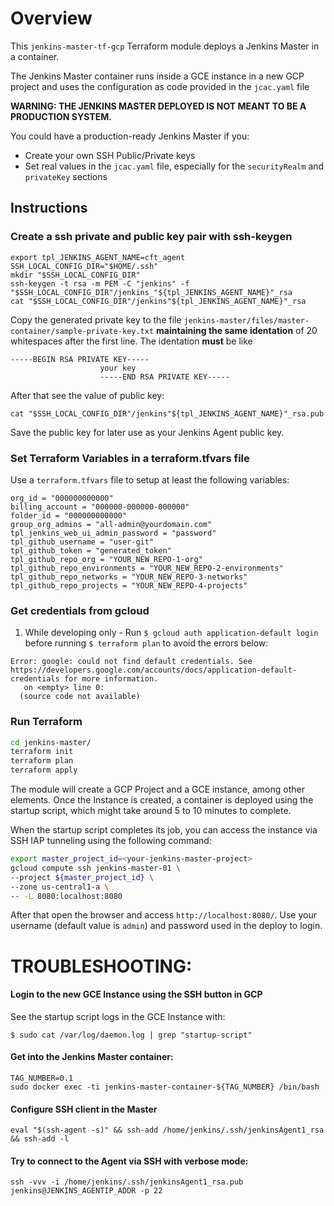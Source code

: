 # Overview
 
This `jenkins-master-tf-gcp` Terraform module deploys a Jenkins Master in a container.

The Jenkins Master container runs inside a GCE instance in a new GCP project and uses the configuration as code provided in the `jcac.yaml` file

**WARNING: THE JENKINS MASTER DEPLOYED IS NOT MEANT TO BE A PRODUCTION SYSTEM.**

You could have a production-ready Jenkins Master if you:
 - Create your own SSH Public/Private keys
 - Set real values in the `jcac.yaml` file, especially for the `securityRealm` and `privateKey` sections

## Instructions

### Create a ssh private and public key pair with ssh-keygen

```
export tpl_JENKINS_AGENT_NAME=cft_agent
SSH_LOCAL_CONFIG_DIR="$HOME/.ssh"
mkdir "$SSH_LOCAL_CONFIG_DIR"
ssh-keygen -t rsa -m PEM -C "jenkins" -f "$SSH_LOCAL_CONFIG_DIR"/jenkins_"${tpl_JENKINS_AGENT_NAME}"_rsa
cat "$SSH_LOCAL_CONFIG_DIR"/jenkins"${tpl_JENKINS_AGENT_NAME}"_rsa
```

Copy the generated private key to the file `jenkins-master/files/master-container/sample-private-key.txt`
**maintaining the same identation** of 20 whitespaces after the first line. The identation **must** be like

```
-----BEGIN RSA PRIVATE KEY-----
                    your key
                    -----END RSA PRIVATE KEY-----
```

After that see the value of public key:

```
cat "$SSH_LOCAL_CONFIG_DIR"/jenkins"${tpl_JENKINS_AGENT_NAME}"_rsa.pub
```

Save the public key for later use as your Jenkins Agent public key.

### Set Terraform Variables in a terraform.tfvars file 

Use a `terraform.tfvars` file to setup at least the following variables:

```
org_id = "000000000000"
billing_account = "000000-000000-000000"
folder_id = "000000000000"
group_org_admins = "all-admin@yourdomain.com"
tpl_jenkins_web_ui_admin_password = "password"
tpl_github_username = "user-git"
tpl_github_token = "generated_token"
tpl_github_repo_org = "YOUR_NEW_REPO-1-org"
tpl_github_repo_environments = "YOUR_NEW_REPO-2-environments"
tpl_github_repo_networks = "YOUR_NEW_REPO-3-networks"
tpl_github_repo_projects = "YOUR_NEW_REPO-4-projects"
```

### Get credentials from gcloud

1. While developing only - Run `$ gcloud auth application-default login` before running `$ terraform plan` to avoid the errors below:
```
Error: google: could not find default credentials. See https://developers.google.com/accounts/docs/application-default-credentials for more information.
   on <empty> line 0:
  (source code not available)
```

### Run Terraform

```bash
cd jenkins-master/
terraform init
terraform plan
terraform apply
```

The module will create a GCP Project and a GCE instance, among other elements. Once the Instance is created, a container is deployed using the startup script, which might take around 5 to 10 minutes to complete.

When the startup script completes its job, you can access the instance via SSH IAP tunneling using the following command:

```bash
export master_project_id=<your-jenkins-master-project>
gcloud compute ssh jenkins-master-01 \
--project ${master_project_id} \
--zone us-central1-a \
-- -L 8080:localhost:8080
```

After that open the browser and access `http://localhost:8080/`. Use your username (default value is `admin`) and password used in the deploy to login.

# TROUBLESHOOTING:

#### Login to the new GCE Instance using the SSH button in GCP
See the startup script logs in the GCE Instance with:
```
$ sudo cat /var/log/daemon.log | grep "startup-script"
```

#### Get into the Jenkins Master container:
 ```
 TAG_NUMBER=0.1
 sudo docker exec -ti jenkins-master-container-${TAG_NUMBER} /bin/bash
```

#### Configure SSH client in the Master
```
eval "$(ssh-agent -s)" && ssh-add /home/jenkins/.ssh/jenkinsAgent1_rsa && ssh-add -l
```

#### Try to connect to the Agent via SSH with verbose mode:
```
ssh -vvv -i /home/jenkins/.ssh/jenkinsAgent1_rsa.pub jenkins@JENKINS_AGENTIP_ADDR -p 22
```
